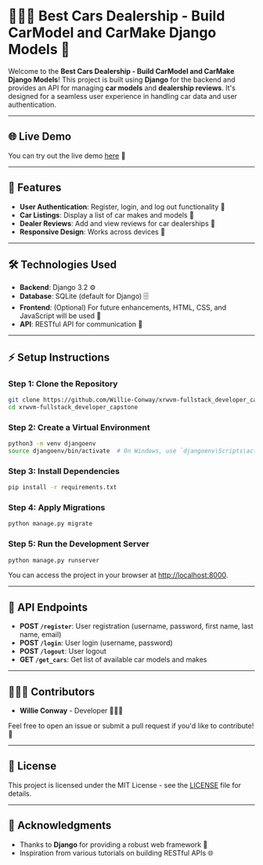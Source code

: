 # 👨🏿‍💻 Best Cars Dealership - Build CarModel and CarMake Django Models 🚙

Welcome to the **Best Cars Dealership - Build CarModel and CarMake Django Models**! This project is built using **Django** for the backend and provides an API for managing **car models** and **dealership reviews**. It's designed for a seamless user experience in handling car data and user authentication.

---

## 🌐 Live Demo

You can try out the live demo [here]() 🚀

---

## 🔧 Features

- **User Authentication**: Register, login, and log out functionality 🔑
- **Car Listings**: Display a list of car makes and models 🚗
- **Dealer Reviews**: Add and view reviews for car dealerships 📝
- **Responsive Design**: Works across devices 📱

---

## 🛠️ Technologies Used

- **Backend**: Django 3.2 ⚙️
- **Database**: SQLite (default for Django) 🗄️
- **Frontend**: (Optional) For future enhancements, HTML, CSS, and JavaScript will be used 🎨
- **API**: RESTful API for communication 📡

---

## ⚡ Setup Instructions

### Step 1: Clone the Repository

```bash
git clone https://github.com/Willie-Conway/xrwvm-fullstack_developer_capstone.git
cd xrwvm-fullstack_developer_capstone
```

### Step 2: Create a Virtual Environment

```bash
python3 -m venv djangoenv
source djangoenv/bin/activate  # On Windows, use `djangoenv\Scripts\activate`
```

### Step 3: Install Dependencies

```bash
pip install -r requirements.txt
```

### Step 4: Apply Migrations

```bash
python manage.py migrate
```

### Step 5: Run the Development Server

```bash
python manage.py runserver
```

You can access the project in your browser at [http://localhost:8000](http://localhost:8000).

---

## 🚀 API Endpoints

- **POST `/register`**: User registration (username, password, first name, last name, email)
- **POST `/login`**: User login (username, password)
- **POST `/logout`**: User logout
- **GET `/get_cars`**: Get list of available car models and makes

---

## 👨🏿‍💻 Contributors

- **Willie Conway** - Developer 👨🏿‍💻

Feel free to open an issue or submit a pull request if you'd like to contribute! 🤝

---

## 📜 License

This project is licensed under the MIT License - see the [LICENSE](LICENSE) file for details.

---

## 📢 Acknowledgments

- Thanks to **Django** for providing a robust web framework 🖤
- Inspiration from various tutorials on building RESTful APIs 🌐

